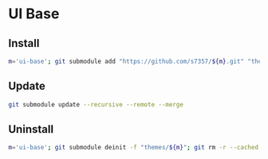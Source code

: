 # UI Base

## Install

```sh
m='ui-base'; git submodule add "https://github.com/s7357/${m}.git" "themes/${m}"
```

## Update

```sh
git submodule update --recursive --remote --merge
```

## Uninstall

```sh
m='ui-base'; git submodule deinit -f "themes/${m}"; git rm -r --cached "themes/${m}"; rm -rf ".git/modules/themes/${m}"; rm -rf "themes/${m}"
```
